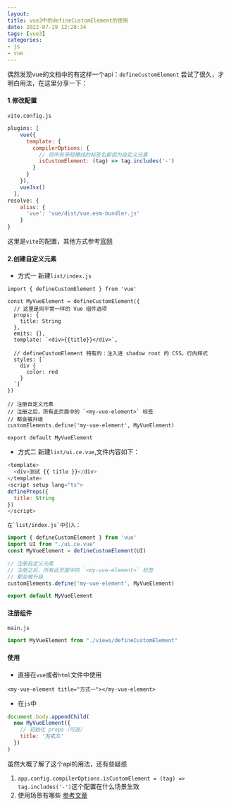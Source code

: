 ```yaml
---
layout: 
title: vue3中的defineCustomElement的使用
date: 2022-07-19 12:28:34
tags: [vue3]
categories: 
- js
- vue
---
```


偶然发现vue的文档中的有这样一个api：`defineCustomElement`
尝试了很久，才明白用法，在这里分享一下：
#### 1.修改配置
`vite.config.js`

```js
plugins: [
    vue({
      template: {
        compilerOptions: {
          // 将所有带短横线的标签名都视为自定义元素
          isCustomElement: (tag) => tag.includes('-')
        }
      }
    }),
    vueJsx()
  ],
resolve: {
    alias: {
      'vue': 'vue/dist/vue.esm-bundler.js'
    }
}
```
这里是`vite`的配置，其他方式参考[官网](https://cn.vuejs.org/guide/extras/web-components.html#sfc-as-custom-element)
#### 2.创建自定义元素
+ 方式一
	新建`list/index.js`
	
```
import { defineCustomElement } from 'vue'

const MyVueElement = defineCustomElement({
  // 这里是同平常一样的 Vue 组件选项
  props: {
    title: String
  },
  emits: {},
  template: `<div>{{title}}</div>`,

  // defineCustomElement 特有的：注入进 shadow root 的 CSS，行内样式
  styles: [`
    div {
      color: red
    }
  `]
})

// 注册自定义元素
// 注册之后，所有此页面中的 `<my-vue-element>` 标签
// 都会被升级
customElements.define('my-vue-element', MyVueElement)

export default MyVueElement
```
+ 方式二
	新建`list/ui.ce.vue`,文件内容如下：
	
```js
<template>
  <div>测试 {{ title }}</div>
</template>
<script setup lang="ts">
defineProps({
  title: String
})
</script>
```
	在`list/index.js`中引入：

```js
import { defineCustomElement } from 'vue'
import UI from "./ui.ce.vue"
const MyVueElement = defineCustomElement(UI)

// 注册自定义元素
// 注册之后，所有此页面中的 `<my-vue-element>` 标签
// 都会被升级
customElements.define('my-vue-element', MyVueElement)

export default MyVueElement
```
#### 注册组件
`main.js`

```js
import MyVueElement from "./views/defineCustomElement"

```

#### 使用
+ 直接在`vue`或者`html`文件中使用

```
<my-vue-element title="方式一"></my-vue-element>
```
+ 在`js`中

```js
document.body.appendChild(
  new MyVueElement({
    // 初始化 props（可选）
    title: '方式三'
  })
)
```

虽然大概了解了这个api的用法，还有些疑惑
1. `app.config.compilerOptions.isCustomElement = (tag) => tag.includes('-')`这个配置在什么场景生效
2. 	使用场景有哪些
[参考文章](https://www.jb51.net/article/266215.htm#_label1)